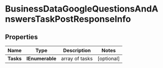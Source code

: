 # BusinessDataGoogleQuestionsAndAnswersTaskPostResponseInfo


## Properties

| Name | Type | Description | Notes |
|------------ | ------------- | ------------- | -------------|
**Tasks** | **IEnumerable<BusinessDataGoogleQuestionsAndAnswersTaskPostTaskInfo>** | array of tasks |[optional]|